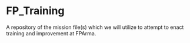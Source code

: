 # FP_Training
A repository of the mission file(s) which we will utilize to attempt to enact training and improvement at FPArma.
